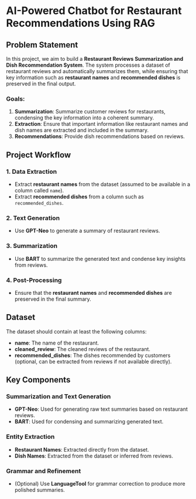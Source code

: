 # AI-Powered Chatbot for Restaurant Recommendations Using RAG

## Problem Statement

In this project, we aim to build a **Restaurant Reviews Summarization and Dish Recommendation System**. The system processes a dataset of restaurant reviews and automatically summarizes them, while ensuring that key information such as **restaurant names** and **recommended dishes** is preserved in the final output.

### Goals:
1. **Summarization**: Summarize customer reviews for restaurants, condensing the key information into a coherent summary.
2. **Extraction**: Ensure that important information like restaurant names and dish names are extracted and included in the summary.
3. **Recommendations**: Provide dish recommendations based on reviews.

## Project Workflow

### 1. Data Extraction
- Extract **restaurant names** from the dataset (assumed to be available in a column called `name`).
- Extract **recommended dishes** from a column such as `recommended_dishes`.

### 2. Text Generation
- Use **GPT-Neo** to generate a summary of restaurant reviews.

### 3. Summarization
- Use **BART** to summarize the generated text and condense key insights from reviews.

### 4. Post-Processing
- Ensure that the **restaurant names** and **recommended dishes** are preserved in the final summary.

## Dataset

The dataset should contain at least the following columns:
- **name**: The name of the restaurant.
- **cleaned_review**: The cleaned reviews of the restaurant.
- **recommended_dishes**: The dishes recommended by customers (optional, can be extracted from reviews if not available directly).

## Key Components

### Summarization and Text Generation
- **GPT-Neo**: Used for generating raw text summaries based on restaurant reviews.
- **BART**: Used for condensing and summarizing generated text.

### Entity Extraction
- **Restaurant Names**: Extracted directly from the dataset.
- **Dish Names**: Extracted from the dataset or inferred from reviews.

### Grammar and Refinement
- (Optional) Use **LanguageTool** for grammar correction to produce more polished summaries.
